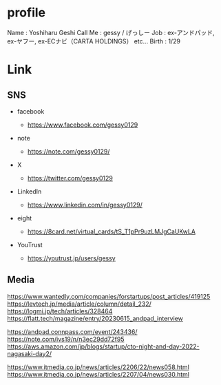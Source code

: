 # profile

Name : Yoshiharu Geshi
Call Me : gessy / げっしー
Job : ex-アンドパッド, ex-ヤフー, ex-ECナビ（CARTA HOLDINGS） etc...
Birth : 1/29

# Link

## SNS

* facebook
  * https://www.facebook.com/gessy0129

* note
  * https://note.com/gessy0129/

* X
  * https://twitter.com/gessy0129

* LinkedIn
  * https://www.linkedin.com/in/gessy0129/

* eight
  * https://8card.net/virtual_cards/tS_T1pPr9uzLMJgCaUKwLA

* YouTrust
  * https://youtrust.jp/users/gessy

## Media

https://www.wantedly.com/companies/forstartups/post_articles/419125
https://levtech.jp/media/article/column/detail_232/
https://logmi.jp/tech/articles/328464
https://flatt.tech/magazine/entry/20230615_andpad_interview

https://andpad.connpass.com/event/243436/
https://note.com/ivs19/n/n3ec29dd72f95
https://aws.amazon.com/jp/blogs/startup/cto-night-and-day-2022-nagasaki-day2/

https://www.itmedia.co.jp/news/articles/2206/22/news058.html
https://www.itmedia.co.jp/news/articles/2207/04/news030.html
